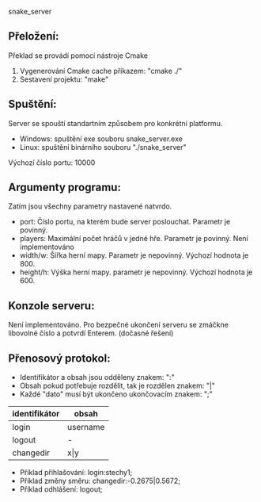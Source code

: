 snake_server

## Přeložení:
Překlad se provádí pomocí nástroje Cmake
 1. Vygenerování Cmake cache příkazem: "cmake ./"
 2. Sestavení projektu: "make"

## Spuštění:
Server se spouští standartním způsobem pro konkrétní platformu.
 - Windows: spuštění exe souboru snake_server.exe
 - Linux: spuštění binárního souboru "./snake_server"
 
Výchozí číslo portu: 10000

## Argumenty programu:
Zatím jsou všechny parametry nastavené natvrdo. 
 - port: Číslo portu, na kterém bude server poslouchat. Parametr je povinný.
 - players: Maximální počet hráčů v jedné hře. Parametr je povinný. Není implementováno
 - width/w: Šířka herní mapy. Parametr je nepovinný. Výchozí hodnota je 800.
 - height/h: Výška herní mapy. parametr je nepovinný. Výchozí hodnota je 600.
 
## Konzole serveru:
Není implementováno.
Pro bezpečné ukončení serveru se zmáčkne libovolné číslo a potvrdí Enterem. (dočasné řešení)

## Přenosový protokol:
 - Identifikátor a obsah jsou odděleny znakem: ":"
 - Obsah pokud potřebuje rozdělit, tak je rozdělen znakem: "|"
 - Každé "dato" musí být ukončeno ukončovacím znakem: ";"

identifikátor | obsah
------------- | -----
login | username
logout | -
changedir | x\|y

 - Příklad přihlašování: login:stechy1;
 - Příklad změny směru: changedir:-0.2675|0.5672;
 - Příklad odhlášení: logout;

